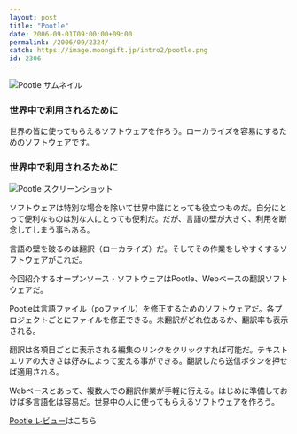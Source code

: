 ```yaml
---
layout: post
title: "Pootle"
date: 2006-09-01T09:00:00+09:00
permalink: /2006/09/2324/
catch: https://image.moongift.jp/intro2/pootle.png
id: 2306
---
```

 ![Pootle サムネイル](https://image.moongift.jp/intro2/pootle.t.png "Pootle サムネイル")
  

### 世界中で利用されるために
  
世界の皆に使ってもらえるソフトウェアを作ろう。ローカライズを容易にするためのソフトウェアです。  
<!--more-->  

### 世界中で利用されるために
  

![Pootle スクリーンショット](https://image.moongift.jp/intro2/pootle.png "Pootle スクリーンショット")

  

ソフトウェアは特別な場合を除いて世界中誰にとっても役立つものだ。自分にとって便利なものは別な人にとっても便利だ。だが、言語の壁が大きく、利用を断念してしまう事もある。

  

言語の壁を破るのは翻訳（ローカライズ）だ。そしてその作業をしやすくするソフトウェアがこれだ。

  

今回紹介するオープンソース・ソフトウェアはPootle、Webベースの翻訳ソフトウェアだ。

  

Pootleは言語ファイル（poファイル）を修正するためのソフトウェアだ。各プロジェクトごとにファイルを修正できる。未翻訳がどれ位あるか、翻訳率も表示される。

  

翻訳は各項目ごとに表示される編集のリンクをクリックすれば可能だ。テキストエリアの大きさは好みによって変える事ができる。翻訳したら送信ボタンを押せば適用される。

  

Webベースとあって、複数人での翻訳作業が手軽に行える。はじめに準備しておけば多言語化は容易だ。世界中の人に使ってもらえるソフトウェアを作ろう。

  

[Pootle レビュー](http://oss.moongift.jp/review/i-2326.html)はこちら

